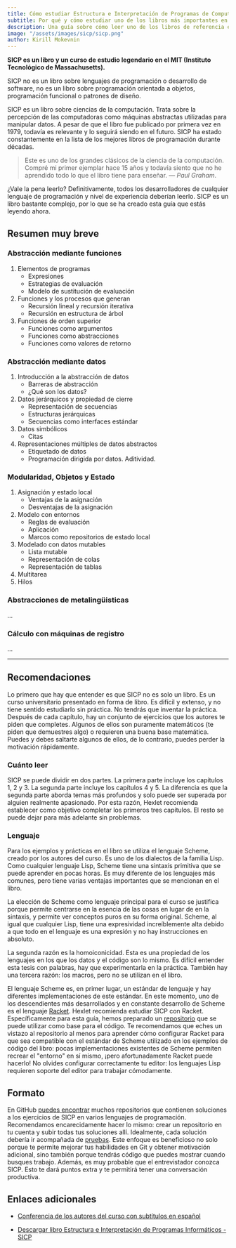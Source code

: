 ```yaml
---
title: Cómo estudiar Estructura e Interpretación de Programas de Computadora (SICP)
subtitle: Por qué y cómo estudiar uno de los libros más importantes en informática
description: Una guía sobre cómo leer uno de los libros de referencia en ciencias de la computación para cualquier desarrollador: SICP
image: "/assets/images/sicp/sicp.png"
author: Kirill Mokevnin
---
```


**SICP es un libro y un curso de estudio legendario en el MIT (Instituto Tecnológico de Massachusetts).**

SICP no es un libro sobre lenguajes de programación o desarrollo de software, no es un libro sobre programación orientada a objetos, programación funcional o patrones de diseño.

SICP es un libro sobre ciencias de la computación. Trata sobre la percepción de las computadoras como máquinas abstractas utilizadas para manipular datos. A pesar de que el libro fue publicado por primera vez en 1979, todavía es relevante y lo seguirá siendo en el futuro. SICP ha estado constantemente en la lista de los mejores libros de programación durante décadas.

<Banner name="course-racket" />

> Este es uno de los grandes clásicos de la ciencia de la computación. Compré mi primer ejemplar hace 15 años y todavía siento que no he aprendido todo lo que el libro tiene para enseñar. *— Paul Graham*.

¿Vale la pena leerlo? Definitivamente, todos los desarrolladores de cualquier lenguaje de programación y nivel de experiencia deberían leerlo. SICP es un libro bastante complejo, por lo que se ha creado esta guía que estás leyendo ahora.

## Resumen muy breve

### Abstracción mediante funciones

1. Elementos de programas
    * Expresiones
    * Estrategias de evaluación
    * Modelo de sustitución de evaluación
1. Funciones y los procesos que generan
    * Recursión lineal y recursión iterativa
    * Recursión en estructura de árbol
1. Funciones de orden superior
    * Funciones como argumentos
    * Funciones como abstracciones
    * Funciones como valores de retorno

### Abstracción mediante datos

1. Introducción a la abstracción de datos
    * Barreras de abstracción
    * ¿Qué son los datos?
1. Datos jerárquicos y propiedad de cierre
    * Representación de secuencias
    * Estructuras jerárquicas
    * Secuencias como interfaces estándar
1. Datos simbólicos
    * Citas
1. Representaciones múltiples de datos abstractos
    * Etiquetado de datos
    * Programación dirigida por datos. Aditividad.

### Modularidad, Objetos y Estado

1. Asignación y estado local
    * Ventajas de la asignación
    * Desventajas de la asignación
1. Modelo con entornos
    * Reglas de evaluación
    * Aplicación
    * Marcos como repositorios de estado local
1. Modelado con datos mutables
    * Lista mutable
    * Representación de colas
    * Representación de tablas
1. Multitarea
1. Hilos

### Abstracciones de metalingüisticas

...

### Cálculo con máquinas de registro

...

---

## Recomendaciones

Lo primero que hay que entender es que SICP no es solo un libro. Es un curso universitario presentado en forma de libro. Es difícil y extenso, y no tiene sentido estudiarlo sin práctica. No tendrás que inventar la práctica. Después de cada capítulo, hay un conjunto de ejercicios que los autores te piden que completes. Algunos de ellos son puramente matemáticos (te piden que demuestres algo) o requieren una buena base matemática. Puedes y debes saltarte algunos de ellos, de lo contrario, puedes perder la motivación rápidamente.

### Cuánto leer

SICP se puede dividir en dos partes. La primera parte incluye los capítulos 1, 2 y 3. La segunda parte incluye los capítulos 4 y 5. La diferencia es que la segunda parte aborda temas más profundos y solo puede ser superada por alguien realmente apasionado. Por esta razón, Hexlet recomienda establecer como objetivo completar los primeros tres capítulos. El resto se puede dejar para más adelante sin problemas.

### Lenguaje

Para los ejemplos y prácticas en el libro se utiliza el lenguaje Scheme, creado por los autores del curso. Es uno de los dialectos de la familia Lisp. Como cualquier lenguaje Lisp, Scheme tiene una sintaxis primitiva que se puede aprender en pocas horas. Es muy diferente de los lenguajes más comunes, pero tiene varias ventajas importantes que se mencionan en el libro.

La elección de Scheme como lenguaje principal para el curso se justifica porque permite centrarse en la esencia de las cosas en lugar de en la sintaxis, y permite ver conceptos puros en su forma original. Scheme, al igual que cualquier Lisp, tiene una expresividad increíblemente alta debido a que todo en el lenguaje es una expresión y no hay instrucciones en absoluto.

La segunda razón es la homoiconicidad. Esta es una propiedad de los lenguajes en los que los datos y el código son lo mismo. Es difícil entender esta tesis con palabras, hay que experimentarla en la práctica. También hay una tercera razón: los macros, pero no se utilizan en el libro.

El lenguaje Scheme es, en primer lugar, un estándar de lenguaje y hay diferentes implementaciones de este estándar. En este momento, uno de los descendientes más desarrollados y en constante desarrollo de Scheme es el lenguaje [Racket](https://racket-lang.org/). Hexlet recomienda estudiar SICP con Racket. Específicamente para esta guía, hemos preparado un [repositorio](https://github.com/hexlet-boilerplates/sicp-racket) que se puede utilizar como base para el código. Te recomendamos que eches un vistazo al repositorio al menos para aprender cómo configurar Racket para que sea compatible con el estándar de Scheme utilizado en los ejemplos de código del libro: pocas implementaciones existentes de Scheme permiten recrear el "entorno" en sí mismo, ¡pero afortunadamente Racket puede hacerlo! No olvides configurar correctamente tu editor: los lenguajes Lisp requieren soporte del editor para trabajar cómodamente.

## Formato

En GitHub [puedes encontrar](https://github.com/search?q=sicp) muchos repositorios que contienen soluciones a los ejercicios de SICP en varios lenguajes de programación. Recomendamos encarecidamente hacer lo mismo: crear un repositorio en tu cuenta y subir todas tus soluciones allí. Idealmente, cada solución debería ir acompañada de [pruebas](https://docs.racket-lang.org/rackunit/). Este enfoque es beneficioso no solo porque te permite mejorar tus habilidades en Git y obtener motivación adicional, sino también porque tendrás código que puedes mostrar cuando busques trabajo. Además, es muy probable que el entrevistador conozca SICP. Esto te dará puntos extra y te permitirá tener una conversación productiva.

## Enlaces adicionales

* [Conferencia de los autores del curso con subtítulos en español](https://www.youtube.com/watch?v=-J_xL4IGhJA&list=PLE18841CABEA24090&ab_channel=MITOpenCourseWare)

* [Descargar libro Estructura e Interpretación de Programas Informáticos - SICP](https://linux.ime.usp.br/~lucasmmg/livecd/documentacao/documentos/sicp.pdf)
